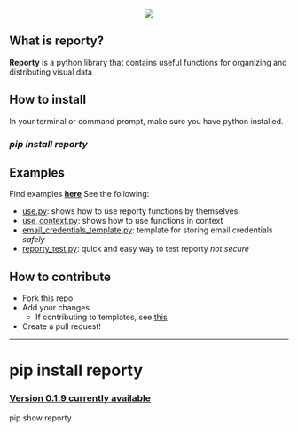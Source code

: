 <div>
<p align="center">
  <img src="https://github.com/asboyer2/email_report/blob/master/logos/main_logo_cropped.png?raw=true"/>
</p>
</div>

## What is reporty?
**Reporty** is a python library that contains useful functions for organizing and distributing visual data

## How to install
In your terminal or command prompt, make sure you have python installed.
### *pip install reporty*

## Examples
Find examples **[here](https://github.com/asboyer2/reporty/tree/master/docs)**
See the following:
* [use.py](https://github.com/asboyer2/reporty/blob/master/docs/use.py): shows how to use reporty functions by themselves
* [use_context.py](https://github.com/asboyer2/reporty/blob/master/docs/use_context.py): shows how to use functions in context
* [email_credentials_template.py](https://github.com/asboyer2/reporty/blob/master/docs/email_credentials_template.py): template for storing email credentials *safely*
* [reporty_test.py](https://github.com/asboyer2/reporty/blob/master/docs/reporty_test.py): quick and easy way to test reporty *not secure*

## How to contribute
* Fork this repo
* Add your changes 
    * If contributing to templates, see [this](https://github.com/asboyer2/reporty/tree/master/docs/theme_docs)
* Create a pull request!

***
# pip install reporty
### [Version 0.1.9 currently available](https://pypi.org/project/reporty/)
pip show reporty

